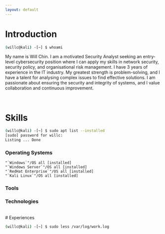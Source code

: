 ```yaml
---
layout: default
---
```


# Introduction

```bash
(willc@kali) -[~] $ whoami

```
My name is Will Chin. I am a motivated Security Analyst seeking an entry-level cybersecurity position where I can apply my skills in network security, security policy, and organisational risk management. I have 3 years of experience in the IT industry. My greatest strength is problem-solving, and I have a talent for analysing complex issues to find effective solutions. I am passionate about ensuring the security and integrity of systems, and I value collaboration and continuous improvement.

<br>

# Skills

```bash
(willc@kali) -[~] $ sudo apt list --installed
[sudo] password for willc:
Listing ... Done

```
### Operating Systems

```
"`Windows`"/OS all [installed]
"`Windows Server`"/OS all [installed]
"`RedHat Enterprise`"/OS all [installed]
"`Kali Linux`"/OS all [installed]

```

### Tools

### Technologies

<br>
# Experiences

```bash
(willc@kali) -[~] $ sudo less /var/log/work.log
```





